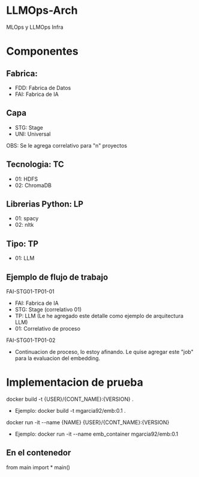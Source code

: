 # LLMOps-Arch
MLOps y LLMOps Infra

# Componentes 
## Fabrica:
- FDD: Fabrica de Datos
- FAI: Fabrica de IA

## Capa
- STG: Stage
- UNI: Universal

OBS: Se le agrega correlativo para "n" proyectos

## Tecnologia: TC
- 01: HDFS
- 02: ChromaDB

## Librerias Python: LP
- 01: spacy
- 02: nltk

## Tipo: TP
- 01: LLM

## Ejemplo de flujo de trabajo
FAI-STG01-TP01-01
- FAI: Fabrica de IA
- STG: Stage (correlativo 01)
- TP: LLM (Le he agregado este detalle como ejemplo de arquitectura LLM)
- 01: Correlativo de proceso

FAI-STG01-TP01-02
- Continuacion de proceso, lo estoy afinando. Le quise agregar este "job" para la evaluacion del embedding.

# Implementacion de prueba
docker build -t {USER}/{CONT_NAME}:{VERSION} .
- Ejemplo: docker build -t mgarcia92/emb:0.1 .

docker run -it --name {NAME} {USER}/{CONT_NAME}:{VERSION}
- Ejemplo: docker run -it --name emb_container mgarcia92/emb:0.1

## En el contenedor
from main import *
main()